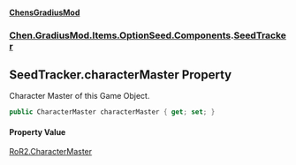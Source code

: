 #### [ChensGradiusMod](index 'index')
### [Chen.GradiusMod.Items.OptionSeed.Components](DLK6_XagJC8yDTIwBWv4gg 'Chen.GradiusMod.Items.OptionSeed.Components').[SeedTracker](MLJxQ_Rdea9IQ2pGcFrbCQ 'Chen.GradiusMod.Items.OptionSeed.Components.SeedTracker')
## SeedTracker.characterMaster Property
Character Master of this Game Object.  
```csharp
public CharacterMaster characterMaster { get; set; }
```
#### Property Value
[RoR2.CharacterMaster](https://docs.microsoft.com/en-us/dotnet/api/RoR2.CharacterMaster 'RoR2.CharacterMaster')
